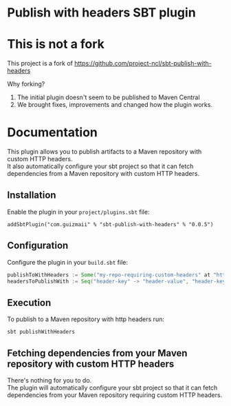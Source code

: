 Publish with headers SBT plugin
===============================

# This is not a fork

This project is a fork of https://github.com/project-ncl/sbt-publish-with-headers

Why forking?     
1. The initial plugin doesn't seem to be published to Maven Central
2. We brought fixes, improvements and changed how the plugin works.

# Documentation

This plugin allows you to publish artifacts to a Maven repository with custom HTTP headers.     
It also automatically configure your sbt project so that it can fetch dependencies from a Maven repository with custom HTTP headers.

## Installation

Enable the plugin in your `project/plugins.sbt` file:
```
addSbtPlugin("com.guizmaii" % "sbt-publish-with-headers" % "0.0.5")
```

## Configuration

Configure the plugin in your `build.sbt` file:
```sbt
publishToWithHeaders := Some("my-repo-requiring-custom-headers" at "https://maven-repo-host/path")
headersToPublishWith := Seq("header-key" -> "header-value", "header-key-2" -> "header-value-2")
```

## Execution
To publish to a Maven repository with http headers run:

`sbt publishWithHeaders`

## Fetching dependencies from your Maven repository with custom HTTP headers

There's nothing for you to do.    
The plugin will automatically configure your sbt project so that it can fetch dependencies from your Maven repository requiring custom HTTP headers.